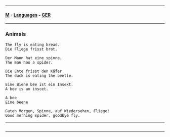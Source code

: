 
---

#### [M](https://github.com/ttltrk/TTT/blob/master/menu.md) - [Languages](https://github.com/ttltrk/TTT/blob/master/LAN/LAN.md) - [GER](https://github.com/ttltrk/TTT/blob/master/LAN/GER/GER.md)

---

### Animals

```
The fly is eating bread.
Die Fliege frisst brot.

Der Mann hat eine spinne.
The man has a spider.

Die Ente frisst den Käfer.
The duck is eating the beetle.

Eine Biene bee ist ein Insekt.
A bee is an inscet.

A bee
Eine beene

Guten Morgen, Spinne, auf Wiedersehen, Fliege!
Good morning spider, goodbye fly.
```

---

```

```

---
